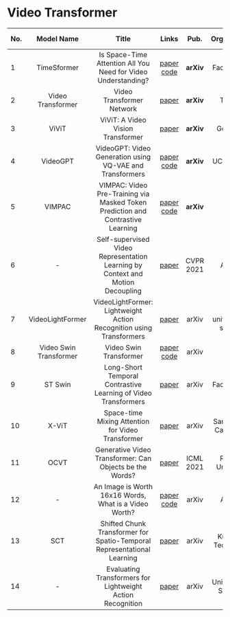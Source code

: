 # Video Transformer

|No.  |Model Name |Title |Links |Pub. | Organization| Release Time |
|-----|:-----:|:-----:|:-----:|:--------:|:---:|:-------:|
|1|TimeSformer |Is Space-Time Attention All You Need for Video Understanding? |[paper](https://arxiv.org/abs/2102.05095) [code](https://github.com/facebookresearch/TimeSformer) |__arXiv__|Facebook AI|24 Feb 2021|
|2|Video Transformer |Video Transformer Network |[paper](https://arxiv.org/abs/2102.00719) |__arXiv__|Theator|1 Feb 2021|
|3|ViViT |ViViT: A Video Vision Transformer |[paper](https://arxiv.org/pdf/2103.15691.pdf) |__arXiv__|Google AI|29 Mar 2021|
|4|VideoGPT |  VideoGPT: Video Generation using VQ-VAE and Transformers |  [paper](https://arxiv.org/pdf/2104.10157.pdf) [code](https://wilson1yan.github.io/videogpt/index.html)  | __arXiv__ | UC Berkeley | 20 Apr 2021|
|5|VIMPAC|VIMPAC: Video Pre-Training via Masked Token Prediction and Contrastive Learning| [paper](https://arxiv.org/pdf/2106.11250.pdf) [code](https://github.com/airsplay/vimpac) | __arXiv__ | UNC| 21 June 2021|
|6|-| Self-supervised Video Representation Learning by Context and Motion Decoupling | [paper](https://arxiv.org/pdf/2104.00862.pdf)| CVPR 2021 | Alibaba | 2 April 2021|
|7|VideoLightFormer| VideoLightFormer: Lightweight Action Recognition using Transformers| [paper](https://arxiv.org/pdf/2107.00451.pdf) | arXiv| the university of shefield| 1 Jul 2021|
|8|Video Swin Transformer| Video Swin Transformer| [paper](https://arxiv.org/pdf/2106.13230.pdf) [code](https://github.com/SwinTransformer/Video-Swin-Transformer) | arXiv | MSRA | 24 Jun 2021|
|9| ST Swin| Long-Short Temporal Contrastive Learning of Video Transformers| [paper](https://arxiv.org/pdf/2106.09212.pdf) |arXiv|Facebook AI|  17 Jun 2021|
|10|X-ViT|Space-time Mixing Attention for Video Transformer| [paper](https://arxiv.org/pdf/2106.05968.pdf) | arXiv|  Samsung AI Cambridge |11 Jun 2021| 
|11| OCVT | Generative Video Transformer: Can Objects be the Words? | [paper](https://arxiv.org/abs/2107.09240) | ICML 2021 |Rutgers University | 20 Jul 2021|
|12|-|An Image is Worth 16x16 Words, What is a Video Worth?| [paper](https://arxiv.org/pdf/2103.13915.pdf) [code](https://github.com/Alibaba-MIIL/STAM) | arXiv | Alibaba |27 May 2021|
|13| SCT| Shifted Chunk Transformer for Spatio-Temporal Representational Learning | [paper](https://arxiv.org/pdf/2108.11575.pdf) | arXiv | Kuaishou Technology | 26 Aug 2021|
|14| -| Evaluating Transformers for Lightweight Action Recognition | [paper](https://arxiv.org/pdf/2111.09641.pdf) | arXiv | University of Sheffield | 18 Nov 2021|
